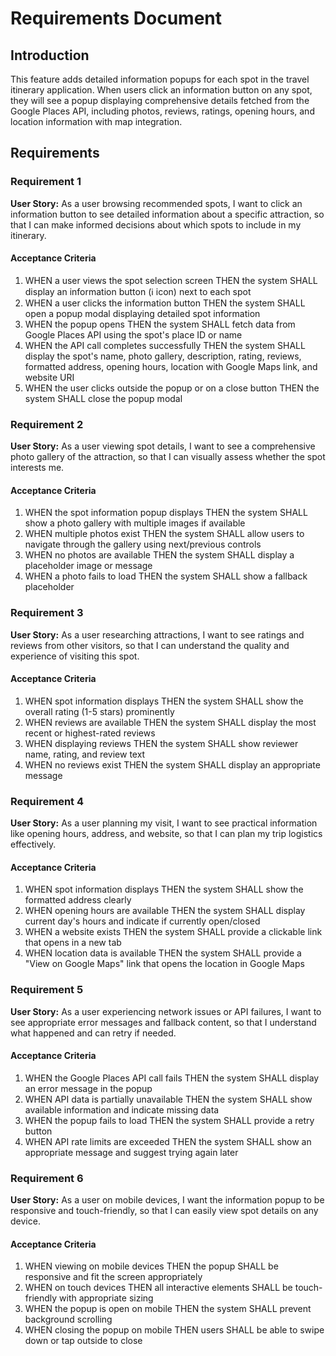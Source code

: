 # Requirements Document

## Introduction

This feature adds detailed information popups for each spot in the travel itinerary application. When users click an information button on any spot, they will see a popup displaying comprehensive details fetched from the Google Places API, including photos, reviews, ratings, opening hours, and location information with map integration.

## Requirements

### Requirement 1

**User Story:** As a user browsing recommended spots, I want to click an information button to see detailed information about a specific attraction, so that I can make informed decisions about which spots to include in my itinerary.

#### Acceptance Criteria

1. WHEN a user views the spot selection screen THEN the system SHALL display an information button (ℹ️ icon) next to each spot
2. WHEN a user clicks the information button THEN the system SHALL open a popup modal displaying detailed spot information
3. WHEN the popup opens THEN the system SHALL fetch data from Google Places API using the spot's place ID or name
4. WHEN the API call completes successfully THEN the system SHALL display the spot's name, photo gallery, description, rating, reviews, formatted address, opening hours, location with Google Maps link, and website URI
5. WHEN the user clicks outside the popup or on a close button THEN the system SHALL close the popup modal

### Requirement 2

**User Story:** As a user viewing spot details, I want to see a comprehensive photo gallery of the attraction, so that I can visually assess whether the spot interests me.

#### Acceptance Criteria

1. WHEN the spot information popup displays THEN the system SHALL show a photo gallery with multiple images if available
2. WHEN multiple photos exist THEN the system SHALL allow users to navigate through the gallery using next/previous controls
3. WHEN no photos are available THEN the system SHALL display a placeholder image or message
4. WHEN a photo fails to load THEN the system SHALL show a fallback placeholder

### Requirement 3

**User Story:** As a user researching attractions, I want to see ratings and reviews from other visitors, so that I can understand the quality and experience of visiting this spot.

#### Acceptance Criteria

1. WHEN spot information displays THEN the system SHALL show the overall rating (1-5 stars) prominently
2. WHEN reviews are available THEN the system SHALL display the most recent or highest-rated reviews
3. WHEN displaying reviews THEN the system SHALL show reviewer name, rating, and review text
4. WHEN no reviews exist THEN the system SHALL display an appropriate message

### Requirement 4

**User Story:** As a user planning my visit, I want to see practical information like opening hours, address, and website, so that I can plan my trip logistics effectively.

#### Acceptance Criteria

1. WHEN spot information displays THEN the system SHALL show the formatted address clearly
2. WHEN opening hours are available THEN the system SHALL display current day's hours and indicate if currently open/closed
3. WHEN a website exists THEN the system SHALL provide a clickable link that opens in a new tab
4. WHEN location data is available THEN the system SHALL provide a "View on Google Maps" link that opens the location in Google Maps

### Requirement 5

**User Story:** As a user experiencing network issues or API failures, I want to see appropriate error messages and fallback content, so that I understand what happened and can retry if needed.

#### Acceptance Criteria

1. WHEN the Google Places API call fails THEN the system SHALL display an error message in the popup
2. WHEN API data is partially unavailable THEN the system SHALL show available information and indicate missing data
3. WHEN the popup fails to load THEN the system SHALL provide a retry button
4. WHEN API rate limits are exceeded THEN the system SHALL show an appropriate message and suggest trying again later

### Requirement 6

**User Story:** As a user on mobile devices, I want the information popup to be responsive and touch-friendly, so that I can easily view spot details on any device.

#### Acceptance Criteria

1. WHEN viewing on mobile devices THEN the popup SHALL be responsive and fit the screen appropriately
2. WHEN on touch devices THEN all interactive elements SHALL be touch-friendly with appropriate sizing
3. WHEN the popup is open on mobile THEN the system SHALL prevent background scrolling
4. WHEN closing the popup on mobile THEN users SHALL be able to swipe down or tap outside to close